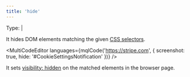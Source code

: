 ```yaml
---
title: 'hide'
--- 
```


Type: <TypeContainer><Type children='<string>'/> | <Type children='<string[]>'/></TypeContainer>

It hides DOM elements matching the given [CSS selectors](https://developer.mozilla.org/en-US/docs/Web/CSS/CSS_Selectors).

<MultiCodeEditor languages={mqlCode('https://stripe.com', { 
  screenshot: true,
  hide: '#CookieSettingsNotification'
})} />

It sets [visibility: hidden](https://stackoverflow.com/a/133064/64949) on the matched elements in the browser page.
